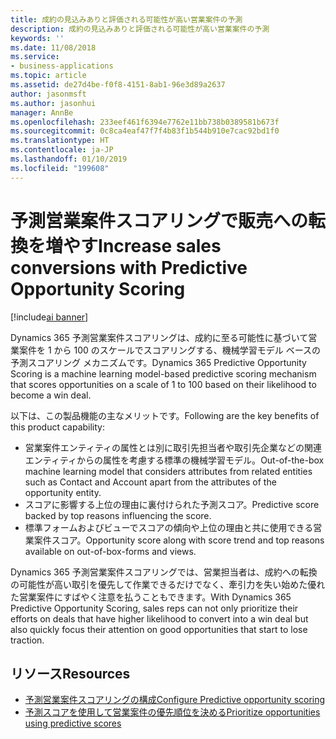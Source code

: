 ```yaml
---
title: 成約の見込みありと評価される可能性が高い営業案件の予測
description: 成約の見込みありと評価される可能性が高い営業案件の予測
keywords: ''
ms.date: 11/08/2018
ms.service:
- business-applications
ms.topic: article
ms.assetid: de27d4be-f0f8-4151-8ab1-96e3d89a2637
author: jasonmsft
ms.author: jasonhui
manager: AnnBe
ms.openlocfilehash: 233eef461f6394e7762e11bb738b0389581b673f
ms.sourcegitcommit: 0c8ca4eaf47f7f4b83f1b544b910e7cac92bd1f0
ms.translationtype: HT
ms.contentlocale: ja-JP
ms.lasthandoff: 01/10/2019
ms.locfileid: "199608"
---
```

# <a name="increase-sales-conversions-with-predictive-opportunity-scoring"></a><span data-ttu-id="15cd1-103">予測営業案件スコアリングで販売への転換を増やす</span><span class="sxs-lookup"><span data-stu-id="15cd1-103">Increase sales conversions with Predictive Opportunity Scoring</span></span>

[!include[ai banner](../includes/ai.md)] 

<span data-ttu-id="15cd1-104">Dynamics 365 予測営業案件スコアリングは、成約に至る可能性に基づいて営業案件を 1 から 100 のスケールでスコアリングする、機械学習モデル ベースの予測スコアリング メカニズムです。</span><span class="sxs-lookup"><span data-stu-id="15cd1-104">Dynamics 365 Predictive Opportunity Scoring is a machine learning model-based predictive scoring mechanism that scores opportunities on a scale of 1 to 100 based on their likelihood to become a win deal.</span></span> 

<span data-ttu-id="15cd1-105">以下は、この製品機能の主なメリットです。</span><span class="sxs-lookup"><span data-stu-id="15cd1-105">Following are the key benefits of this product capability:</span></span> 

-  <span data-ttu-id="15cd1-106">営業案件エンティティの属性とは別に取引先担当者や取引先企業などの関連エンティティからの属性を考慮する標準の機械学習モデル。</span><span class="sxs-lookup"><span data-stu-id="15cd1-106">Out-of-the-box machine learning model that considers attributes from related entities such as Contact and Account apart from the attributes of the opportunity entity.</span></span> 
-  <span data-ttu-id="15cd1-107">スコアに影響する上位の理由に裏付けられた予測スコア。</span><span class="sxs-lookup"><span data-stu-id="15cd1-107">Predictive score backed by top reasons influencing the score.</span></span> 
-  <span data-ttu-id="15cd1-108">標準フォームおよびビューでスコアの傾向や上位の理由と共に使用できる営業案件スコア。</span><span class="sxs-lookup"><span data-stu-id="15cd1-108">Opportunity score along with score trend and top reasons available on out-of-box-forms and views.</span></span> 

<span data-ttu-id="15cd1-109">Dynamics 365 予測営業案件スコアリングでは、営業担当者は、成約への転換の可能性が高い取引を優先して作業できるだけでなく、牽引力を失い始めた優れた営業案件にすばやく注意を払うこともできます。</span><span class="sxs-lookup"><span data-stu-id="15cd1-109">With Dynamics 365 Predictive Opportunity Scoring, sales reps can not only prioritize their efforts on deals that have higher likelihood to convert into a win deal but also quickly focus their attention on good opportunities that start to lose traction.</span></span>

## <a name="resources"></a><span data-ttu-id="15cd1-110">リソース</span><span class="sxs-lookup"><span data-stu-id="15cd1-110">Resources</span></span>

- [<span data-ttu-id="15cd1-111">予測営業案件スコアリングの構成</span><span class="sxs-lookup"><span data-stu-id="15cd1-111">Configure Predictive opportunity scoring</span></span>](https://docs.microsoft.com/dynamics365/ai/sales/configure-enable-dynamics-365-ai-sales#configure-predictive-opportunity-scoring)
- [<span data-ttu-id="15cd1-112">予測スコアを使用して営業案件の優先順位を決める</span><span class="sxs-lookup"><span data-stu-id="15cd1-112">Prioritize opportunities using predictive scores</span></span>](https://docs.microsoft.com/dynamics365/ai/sales/work-predictive-opportunity-scoring)
